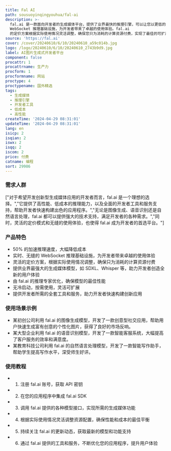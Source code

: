```yaml
---
title: Fal AI
path: sousuoyinqingyouhua/fal-ai
description: >-
  fal.ai 是一款面向开发者的生成媒体平台，提供了业界最快的推理引擎，可以让您以更低的成本运行扩散模型，创造出全新的用户体验。它拥有实时、无缝的
  WebSocket 推理基础设施，为开发者带来了卓越的使用体验。fal.ai
  的定价方案根据实际使用情况灵活调整，确保您只为消耗的计算资源付费，实现了最佳的可扩展性和经济性。
source: 'https://fal.ai'
cover: /cover/20240610/6/10/20240610_a59c014b.jpg
logo: /logo/20240610/6/10/20240610_2743b9d9.jpg
label: AI图片生成式开发者平台
component: false
procattr: 1
procattrname: 生产力
procform: 1
procformname: 网站
proctype: 4
proctypename: 国外精选
tags:
  - 生成媒体
  - 推理引擎
  - 开发者工具
  - 低成本
  - 高性能
createTime: '2024-04-29 08:31:01'
updateTime: '2024-04-29 08:31:01'
lang: en
isicp: 2
isqian: 2
iswx: 2
isqq: 2
iscom: 2
price: 付费
catname: 编程
sort: 29986
---
```




### 需求人群
["对于希望开发创新型生成媒体应用的开发者而言，fal.ai 是一个理想的选择。","它提供了高性能、低成本的推理能力，以及全面的开发者工具和服务支持，帮助开发者快速构建出色的应用程序。","无论是图像生成、语音识别还是自然语言处理，fal.ai 都可以提供强大的技术支持，满足开发者的各种需求。","同时，灵活的定价模式和无缝的使用体验，也使得 fal.ai 成为开发者的首选平台。"]

### 产品特色
* 50% 的加速推理速度，大幅降低成本
* 实时、无缝的 WebSocket 推理基础设施，为开发者带来卓越的使用体验
* 灵活的定价方案，根据实际使用情况调整，确保只为消耗的计算资源付费
* 提供业界最强大的生成媒体模型，如 SDXL、Whisper 等，助力开发者创造全新的用户体验
* 由 fal.ai 的推理专家优化，确保模型的最佳性能
* 无冷启动，按需使用，灵活可扩展
* 提供开发者所需的全套工具和服务，助力开发者快速构建创新应用

### 使用场景示例
* 某初创公司利用 fal.ai 的图像生成模型，开发了一款创意型社交应用，帮助用户快速生成富有创意的个性化图片，获得了良好的市场反响。
* 某大型企业利用 fal.ai 的语音识别模型，开发了一款智能客服系统，大幅提高了客户服务的效率和满意度。
* 某教育科技公司利用 fal.ai 的自然语言处理模型，开发了一款智能写作助手，帮助学生提高写作水平，深受师生好评。

### 使用教程
* 1. 注册 fal.ai 账号，获取 API 密钥
* 2. 在您的应用程序中集成 fal.ai SDK
* 3. 调用 fal.ai 提供的各种模型接口，实现所需的生成媒体功能
* 4. 根据实际使用情况灵活调整资源配置，确保性能和成本的最佳平衡
* 5. 持续关注 fal.ai 的更新动态，获取最新的模型和功能支持
* 6. 通过 fal.ai 提供的工具和服务，不断优化您的应用程序，提升用户体验

  
